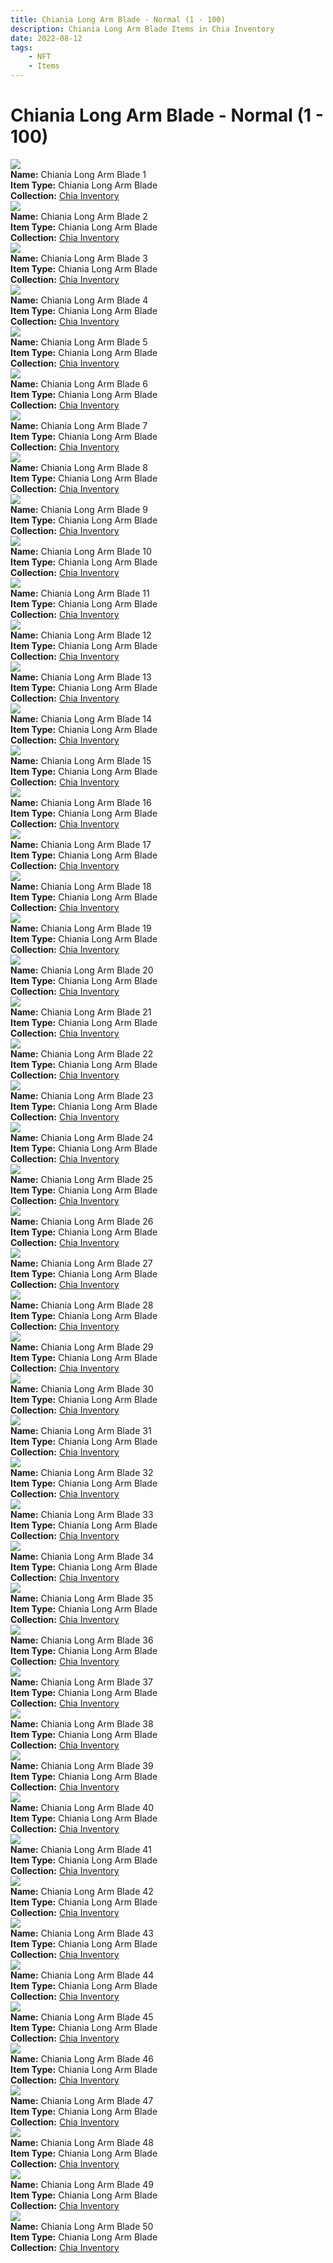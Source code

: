 ```yaml
---
title: Chiania Long Arm Blade - Normal (1 - 100)
description: Chiania Long Arm Blade Items in Chia Inventory
date: 2022-08-12
tags:
    - NFT
    - Items
---
```


# Chiania Long Arm Blade - Normal (1 - 100)
<div class="item_thumbnail">
<img loading="lazy" src="https://r7i2ht5oz5pipd43o25a5vhnb25sneszyiw4duhk44vh3kgt.arweave.net/j9Gjz67PXoePm3a6DtTtDrsmklnCLcHQ_6ucqfajT_4"><br/>
<div><strong>Name:</strong> Chiania Long Arm Blade 1</div>
<div><strong>Item Type:</strong> Chiania Long Arm Blade</div>
<div><strong>Collection:</strong> <a href="https://www.spacescan.io/xch/nft/collection/col16fpva26fhdjp2echs3cr7c30gzl7qe67hu9grtsjcqldz354asjsyzp6wx">Chia Inventory</a></div>
</div>
<div class="item_thumbnail">
<img loading="lazy" src="https://phbkxpqtwr6jvmabkfasdqm6vienowlku6swgbdgl2al4.arweave.net/e-cKrvhO0fJqwAVFBI-cGeqgjX_WWqnpW-MEZ-l6Avo"><br/>
<div><strong>Name:</strong> Chiania Long Arm Blade 2</div>
<div><strong>Item Type:</strong> Chiania Long Arm Blade</div>
<div><strong>Collection:</strong> <a href="https://www.spacescan.io/xch/nft/collection/col16fpva26fhdjp2echs3cr7c30gzl7qe67hu9grtsjcqldz354asjsyzp6wx">Chia Inventory</a></div>
</div>
<div class="item_thumbnail">
<img loading="lazy" src="https://i6wvxzpyvmtj2lrytpx6ztb3uqexewv6d6qzagq6t3vwcghuykja.arweave.net/R61b5firJp0uOJvv7Mw7pAlyWr4foZAaHp7rYRj0wpI"><br/>
<div><strong>Name:</strong> Chiania Long Arm Blade 3</div>
<div><strong>Item Type:</strong> Chiania Long Arm Blade</div>
<div><strong>Collection:</strong> <a href="https://www.spacescan.io/xch/nft/collection/col16fpva26fhdjp2echs3cr7c30gzl7qe67hu9grtsjcqldz354asjsyzp6wx">Chia Inventory</a></div>
</div>
<div class="item_thumbnail">
<img loading="lazy" src="https://tje3dkc6ev4fbqaru2mki3f2s6e7m4eq63pavngshmtezbypfqxq.arweave.net/mkmxqF4leFDAEaaYpGy6l4n2cJD23gq00jsmTIcPLC8"><br/>
<div><strong>Name:</strong> Chiania Long Arm Blade 4</div>
<div><strong>Item Type:</strong> Chiania Long Arm Blade</div>
<div><strong>Collection:</strong> <a href="https://www.spacescan.io/xch/nft/collection/col16fpva26fhdjp2echs3cr7c30gzl7qe67hu9grtsjcqldz354asjsyzp6wx">Chia Inventory</a></div>
</div>
<div class="item_thumbnail">
<img loading="lazy" src="https://txdis6juxmk6h3lk67x4ff5dcyvooebqmjtezro5aaku5rdt.arweave.net/ncaJeTS7-FePta_vfvwpejFirnEDBiZkzF3QAVTsRz8"><br/>
<div><strong>Name:</strong> Chiania Long Arm Blade 5</div>
<div><strong>Item Type:</strong> Chiania Long Arm Blade</div>
<div><strong>Collection:</strong> <a href="https://www.spacescan.io/xch/nft/collection/col16fpva26fhdjp2echs3cr7c30gzl7qe67hu9grtsjcqldz354asjsyzp6wx">Chia Inventory</a></div>
</div>
<div class="item_thumbnail">
<img loading="lazy" src="https://3u7vibaaovbltsxlnuo2ptd2jwqaz4mcdeh5wiyjwv42dlpnmy.arweave.net/3T9-UBAB1QrnK620dp8x6TaAM8YIZD9sjCbV5oa3tZo"><br/>
<div><strong>Name:</strong> Chiania Long Arm Blade 6</div>
<div><strong>Item Type:</strong> Chiania Long Arm Blade</div>
<div><strong>Collection:</strong> <a href="https://www.spacescan.io/xch/nft/collection/col16fpva26fhdjp2echs3cr7c30gzl7qe67hu9grtsjcqldz354asjsyzp6wx">Chia Inventory</a></div>
</div>
<div class="item_thumbnail">
<img loading="lazy" src="https://brmbjg4oufa6tw2r5tuqc4a6j6fxmxfj57pvppetj2fgnagrtevq.arweave.net/DFgUm46hQenbUezpAXAeT4t2XKnv31e8k06KZoDRmSs"><br/>
<div><strong>Name:</strong> Chiania Long Arm Blade 7</div>
<div><strong>Item Type:</strong> Chiania Long Arm Blade</div>
<div><strong>Collection:</strong> <a href="https://www.spacescan.io/xch/nft/collection/col16fpva26fhdjp2echs3cr7c30gzl7qe67hu9grtsjcqldz354asjsyzp6wx">Chia Inventory</a></div>
</div>
<div class="item_thumbnail">
<img loading="lazy" src="https://kgd3cm2g63dwumspu42vhlkoj2c674i6cvmwl43ocd32tngjzm.arweave.net/UYexM0b2x2oyT6c1U61OToXv8R4VWWXzbhD3-qbTJy4"><br/>
<div><strong>Name:</strong> Chiania Long Arm Blade 8</div>
<div><strong>Item Type:</strong> Chiania Long Arm Blade</div>
<div><strong>Collection:</strong> <a href="https://www.spacescan.io/xch/nft/collection/col16fpva26fhdjp2echs3cr7c30gzl7qe67hu9grtsjcqldz354asjsyzp6wx">Chia Inventory</a></div>
</div>
<div class="item_thumbnail">
<img loading="lazy" src="https://vwas4ymzk3ctynnpyqybvsuf4qltkrojtoobmom6p4umablc.arweave.net/rYEuYZlW-xTw1r8QwGsqF5Bc1RcmbnBY5-nn8owAVis"><br/>
<div><strong>Name:</strong> Chiania Long Arm Blade 9</div>
<div><strong>Item Type:</strong> Chiania Long Arm Blade</div>
<div><strong>Collection:</strong> <a href="https://www.spacescan.io/xch/nft/collection/col16fpva26fhdjp2echs3cr7c30gzl7qe67hu9grtsjcqldz354asjsyzp6wx">Chia Inventory</a></div>
</div>
<div class="item_thumbnail">
<img loading="lazy" src="https://ydnjbb5lezejp5ajotgcxn7ulfyj6r5t43zaej6kkqzjquwa3e.arweave.net/wNqQ_h6smSJf0CXTMK7f0WXCfR7Pm8gInylQymFLA2Q"><br/>
<div><strong>Name:</strong> Chiania Long Arm Blade 10</div>
<div><strong>Item Type:</strong> Chiania Long Arm Blade</div>
<div><strong>Collection:</strong> <a href="https://www.spacescan.io/xch/nft/collection/col16fpva26fhdjp2echs3cr7c30gzl7qe67hu9grtsjcqldz354asjsyzp6wx">Chia Inventory</a></div>
</div>
<div class="item_thumbnail">
<img loading="lazy" src="https://wzr7il4cgg7ouvmout5z3w35iofn7zp3tottz2vigxnbxozjdgyq.arweave.net/tmP0L4IxvupVjqT7ndt9Q4rf5fubpzzqqDXaG7spGbE"><br/>
<div><strong>Name:</strong> Chiania Long Arm Blade 11</div>
<div><strong>Item Type:</strong> Chiania Long Arm Blade</div>
<div><strong>Collection:</strong> <a href="https://www.spacescan.io/xch/nft/collection/col16fpva26fhdjp2echs3cr7c30gzl7qe67hu9grtsjcqldz354asjsyzp6wx">Chia Inventory</a></div>
</div>
<div class="item_thumbnail">
<img loading="lazy" src="https://iznxfovjn5cyekynpqxiic5l2lm3b3jnxqs35husecceljfiha.arweave.net/RltyuqlvRYIrDXwuhAur0tmw7S28Jb6ekiCE_RaSoOM"><br/>
<div><strong>Name:</strong> Chiania Long Arm Blade 12</div>
<div><strong>Item Type:</strong> Chiania Long Arm Blade</div>
<div><strong>Collection:</strong> <a href="https://www.spacescan.io/xch/nft/collection/col16fpva26fhdjp2echs3cr7c30gzl7qe67hu9grtsjcqldz354asjsyzp6wx">Chia Inventory</a></div>
</div>
<div class="item_thumbnail">
<img loading="lazy" src="https://3v3qcpandxsifx5wy6amjlonihy6m4wynoro2nnnpm5dch3vli.arweave.net/3XcBPA0d5ILftseAxK3N_QfHmcthrou01rXs6MR91Wo"><br/>
<div><strong>Name:</strong> Chiania Long Arm Blade 13</div>
<div><strong>Item Type:</strong> Chiania Long Arm Blade</div>
<div><strong>Collection:</strong> <a href="https://www.spacescan.io/xch/nft/collection/col16fpva26fhdjp2echs3cr7c30gzl7qe67hu9grtsjcqldz354asjsyzp6wx">Chia Inventory</a></div>
</div>
<div class="item_thumbnail">
<img loading="lazy" src="https://vbeuxempgsjmaylvlq6ealqd6y44k76iczqd6sqoabveq.arweave.net/q-ElLkY80ksB_hdVw8QC4_D9jn_Ff8gWYD9KDg_BqSE"><br/>
<div><strong>Name:</strong> Chiania Long Arm Blade 14</div>
<div><strong>Item Type:</strong> Chiania Long Arm Blade</div>
<div><strong>Collection:</strong> <a href="https://www.spacescan.io/xch/nft/collection/col16fpva26fhdjp2echs3cr7c30gzl7qe67hu9grtsjcqldz354asjsyzp6wx">Chia Inventory</a></div>
</div>
<div class="item_thumbnail">
<img loading="lazy" src="https://foz4ueg67xzw27eivxl5ffvb5uel3uhuk4ptpnyr2ovciywrctfa.arweave.net/K7PKEN798218iK3X0pah7Qi90PRXHze3EdOqJGLRFMo"><br/>
<div><strong>Name:</strong> Chiania Long Arm Blade 15</div>
<div><strong>Item Type:</strong> Chiania Long Arm Blade</div>
<div><strong>Collection:</strong> <a href="https://www.spacescan.io/xch/nft/collection/col16fpva26fhdjp2echs3cr7c30gzl7qe67hu9grtsjcqldz354asjsyzp6wx">Chia Inventory</a></div>
</div>
<div class="item_thumbnail">
<img loading="lazy" src="https://3gn7vtzt3clbi6wnkw2rppnbngtboegbsa46z4gu426j7edf5m.arweave.net/2Zv6zzPYlhR6zVW1F72_haaYXEMGQOezw1Oa8n5Bl6w"><br/>
<div><strong>Name:</strong> Chiania Long Arm Blade 16</div>
<div><strong>Item Type:</strong> Chiania Long Arm Blade</div>
<div><strong>Collection:</strong> <a href="https://www.spacescan.io/xch/nft/collection/col16fpva26fhdjp2echs3cr7c30gzl7qe67hu9grtsjcqldz354asjsyzp6wx">Chia Inventory</a></div>
</div>
<div class="item_thumbnail">
<img loading="lazy" src="https://kk3nvjhn5a45gry2jmuag54fqnpmnup642j5jmy7lifmsznvc4.arweave.net/UrbapO3oOdNHGksoA3e-Fg17G0f7mk9SzH1oKyWW1F0"><br/>
<div><strong>Name:</strong> Chiania Long Arm Blade 17</div>
<div><strong>Item Type:</strong> Chiania Long Arm Blade</div>
<div><strong>Collection:</strong> <a href="https://www.spacescan.io/xch/nft/collection/col16fpva26fhdjp2echs3cr7c30gzl7qe67hu9grtsjcqldz354asjsyzp6wx">Chia Inventory</a></div>
</div>
<div class="item_thumbnail">
<img loading="lazy" src="https://zfowuwr2aq7kljudsk3d6tdgpw5hkvqhlonyy6dnc3w54lmmly.arweave.net/yV1qWjoEPqWmg5K2P0xmfbp1V_gdbm4x4bRbt3i2MXo"><br/>
<div><strong>Name:</strong> Chiania Long Arm Blade 18</div>
<div><strong>Item Type:</strong> Chiania Long Arm Blade</div>
<div><strong>Collection:</strong> <a href="https://www.spacescan.io/xch/nft/collection/col16fpva26fhdjp2echs3cr7c30gzl7qe67hu9grtsjcqldz354asjsyzp6wx">Chia Inventory</a></div>
</div>
<div class="item_thumbnail">
<img loading="lazy" src="https://3td4yqfnrslx4w3pnfbzxwblcw4kf5tr6rj5k3s5yxy5pdww64.arweave.net/3MfMQK2Ml35bb2lDm9g-rFbii9nH0U9VuXcXx147W9w"><br/>
<div><strong>Name:</strong> Chiania Long Arm Blade 19</div>
<div><strong>Item Type:</strong> Chiania Long Arm Blade</div>
<div><strong>Collection:</strong> <a href="https://www.spacescan.io/xch/nft/collection/col16fpva26fhdjp2echs3cr7c30gzl7qe67hu9grtsjcqldz354asjsyzp6wx">Chia Inventory</a></div>
</div>
<div class="item_thumbnail">
<img loading="lazy" src="https://ok47dqwhptffm3ufmwdcqycgzewnu4a4rz7ttrpuxuz3rc7b.arweave.net/crnxwsd8ylZuhWW-GKGBGySzacByOfznF9L0z_uIvhM"><br/>
<div><strong>Name:</strong> Chiania Long Arm Blade 20</div>
<div><strong>Item Type:</strong> Chiania Long Arm Blade</div>
<div><strong>Collection:</strong> <a href="https://www.spacescan.io/xch/nft/collection/col16fpva26fhdjp2echs3cr7c30gzl7qe67hu9grtsjcqldz354asjsyzp6wx">Chia Inventory</a></div>
</div>
<div class="item_thumbnail">
<img loading="lazy" src="https://4u7gwejqe2ck2szl3cxemvyg6k5lgezl2r4atejhf52b224f3u.arweave.net/5T5rETAmhK1-LK9iuRlcG8rqzEyvUeAmRJy90HWuF3c"><br/>
<div><strong>Name:</strong> Chiania Long Arm Blade 21</div>
<div><strong>Item Type:</strong> Chiania Long Arm Blade</div>
<div><strong>Collection:</strong> <a href="https://www.spacescan.io/xch/nft/collection/col16fpva26fhdjp2echs3cr7c30gzl7qe67hu9grtsjcqldz354asjsyzp6wx">Chia Inventory</a></div>
</div>
<div class="item_thumbnail">
<img loading="lazy" src="https://vxodncghgvv52r3kxtmlqkqk54u3etgh7gydya3zjrvluz2j.arweave.net/rdw2iMc1a91HarzYu--CoK7ymyTMf5sDwDeUxqumdJQ"><br/>
<div><strong>Name:</strong> Chiania Long Arm Blade 22</div>
<div><strong>Item Type:</strong> Chiania Long Arm Blade</div>
<div><strong>Collection:</strong> <a href="https://www.spacescan.io/xch/nft/collection/col16fpva26fhdjp2echs3cr7c30gzl7qe67hu9grtsjcqldz354asjsyzp6wx">Chia Inventory</a></div>
</div>
<div class="item_thumbnail">
<img loading="lazy" src="https://waozkoanme633l2voqexb4lp2d3ukqgu2fkivgcxrqfdwe53.arweave.net/sB2VOA1hPb2vVXQJcPFv0-PdFQNTRVIqYV4w-KOxO7E"><br/>
<div><strong>Name:</strong> Chiania Long Arm Blade 23</div>
<div><strong>Item Type:</strong> Chiania Long Arm Blade</div>
<div><strong>Collection:</strong> <a href="https://www.spacescan.io/xch/nft/collection/col16fpva26fhdjp2echs3cr7c30gzl7qe67hu9grtsjcqldz354asjsyzp6wx">Chia Inventory</a></div>
</div>
<div class="item_thumbnail">
<img loading="lazy" src="https://3ojdrcyz7s4k6btwgqhfmg4fgleznv2xahzeucj5ws3qu3zh.arweave.net/25I4ixn8uK8GdjQO_VhuFMsmW11cB8koJPbS3Cm-8n0"><br/>
<div><strong>Name:</strong> Chiania Long Arm Blade 24</div>
<div><strong>Item Type:</strong> Chiania Long Arm Blade</div>
<div><strong>Collection:</strong> <a href="https://www.spacescan.io/xch/nft/collection/col16fpva26fhdjp2echs3cr7c30gzl7qe67hu9grtsjcqldz354asjsyzp6wx">Chia Inventory</a></div>
</div>
<div class="item_thumbnail">
<img loading="lazy" src="https://5lqlkif3theksctx3ghza7zhbt7hy7bpawkuad4jpohkziq.arweave.net/6uC1ILuZy-KkK_d9mPk_H8nDP-58fC8FlUAPiXuOrKI"><br/>
<div><strong>Name:</strong> Chiania Long Arm Blade 25</div>
<div><strong>Item Type:</strong> Chiania Long Arm Blade</div>
<div><strong>Collection:</strong> <a href="https://www.spacescan.io/xch/nft/collection/col16fpva26fhdjp2echs3cr7c30gzl7qe67hu9grtsjcqldz354asjsyzp6wx">Chia Inventory</a></div>
</div>
<div class="item_thumbnail">
<img loading="lazy" src="https://bxjaijdbesnj6vzoi54i6k3g5bcmcwvrlykh2ko2uw5r5qt5l2oq.arweave.net/DdIEJGEkmp9XLkd4jytm6ETBWrFeFH0p2qW7HsJ9Xp0"><br/>
<div><strong>Name:</strong> Chiania Long Arm Blade 26</div>
<div><strong>Item Type:</strong> Chiania Long Arm Blade</div>
<div><strong>Collection:</strong> <a href="https://www.spacescan.io/xch/nft/collection/col16fpva26fhdjp2echs3cr7c30gzl7qe67hu9grtsjcqldz354asjsyzp6wx">Chia Inventory</a></div>
</div>
<div class="item_thumbnail">
<img loading="lazy" src="https://onitsaslu3xqimrb23qrqnla4cgertoiixv3mve7qngl7gdy.arweave.net/c1E5Akum-7wQyIdbhGDVg4IxIzchF-67ZUn4NMv5-h4"><br/>
<div><strong>Name:</strong> Chiania Long Arm Blade 27</div>
<div><strong>Item Type:</strong> Chiania Long Arm Blade</div>
<div><strong>Collection:</strong> <a href="https://www.spacescan.io/xch/nft/collection/col16fpva26fhdjp2echs3cr7c30gzl7qe67hu9grtsjcqldz354asjsyzp6wx">Chia Inventory</a></div>
</div>
<div class="item_thumbnail">
<img loading="lazy" src="https://mghaktfcd2sgyno2oc6dlcmgjtkmmkfspn4utuxagmjl5al33rpq.arweave.net/YY4FTKIepGw12nC8NYmGTNTGKLJ7eUnS4DMSvoF73F8"><br/>
<div><strong>Name:</strong> Chiania Long Arm Blade 28</div>
<div><strong>Item Type:</strong> Chiania Long Arm Blade</div>
<div><strong>Collection:</strong> <a href="https://www.spacescan.io/xch/nft/collection/col16fpva26fhdjp2echs3cr7c30gzl7qe67hu9grtsjcqldz354asjsyzp6wx">Chia Inventory</a></div>
</div>
<div class="item_thumbnail">
<img loading="lazy" src="https://zse2al6wbbu4reqapriqpgraobzbhoqs3jzaavak2bgwbjjb2u.arweave.net/zImgL9YIaciSAHxRB5ogcHITuhL-acgBUCtBNYKUh1Y"><br/>
<div><strong>Name:</strong> Chiania Long Arm Blade 29</div>
<div><strong>Item Type:</strong> Chiania Long Arm Blade</div>
<div><strong>Collection:</strong> <a href="https://www.spacescan.io/xch/nft/collection/col16fpva26fhdjp2echs3cr7c30gzl7qe67hu9grtsjcqldz354asjsyzp6wx">Chia Inventory</a></div>
</div>
<div class="item_thumbnail">
<img loading="lazy" src="https://segdqqp6zfqztbz7jkbf64uupozyrfcugbmehhi5qgmd44vzovwq.arweave.net/kQw4Qf7JYZmHP0qCX3KUe7OIlFQwWEOdHYGYPnK5dW0"><br/>
<div><strong>Name:</strong> Chiania Long Arm Blade 30</div>
<div><strong>Item Type:</strong> Chiania Long Arm Blade</div>
<div><strong>Collection:</strong> <a href="https://www.spacescan.io/xch/nft/collection/col16fpva26fhdjp2echs3cr7c30gzl7qe67hu9grtsjcqldz354asjsyzp6wx">Chia Inventory</a></div>
</div>
<div class="item_thumbnail">
<img loading="lazy" src="https://5x2dmpbejhu6ufpquug7ae26ua2djy4fd6fn5um2alqjvwmynxza.arweave.net/7fQ2PCRJ6eoV8KUN8BNeoDQ044Ufit7RmgLgmtmYbfI"><br/>
<div><strong>Name:</strong> Chiania Long Arm Blade 31</div>
<div><strong>Item Type:</strong> Chiania Long Arm Blade</div>
<div><strong>Collection:</strong> <a href="https://www.spacescan.io/xch/nft/collection/col16fpva26fhdjp2echs3cr7c30gzl7qe67hu9grtsjcqldz354asjsyzp6wx">Chia Inventory</a></div>
</div>
<div class="item_thumbnail">
<img loading="lazy" src="https://v4gctrmqngrr6d7qqs63qvffkye6itew5mi7ie55hlksoyqy.arweave.net/rwwpxZBpox8P8IS9uFSlVgnkT_JbrEfQTvTrVJ2IY-s"><br/>
<div><strong>Name:</strong> Chiania Long Arm Blade 32</div>
<div><strong>Item Type:</strong> Chiania Long Arm Blade</div>
<div><strong>Collection:</strong> <a href="https://www.spacescan.io/xch/nft/collection/col16fpva26fhdjp2echs3cr7c30gzl7qe67hu9grtsjcqldz354asjsyzp6wx">Chia Inventory</a></div>
</div>
<div class="item_thumbnail">
<img loading="lazy" src="https://o254j5hektwwrgbzg4iogrrwuejbnhrcgzs5dmbtslu5nm4h6y.arweave.net/drvE9ORU7WiYOTcQ40Y2oRIWniI2ZdG_wM5Lp1rOH9o"><br/>
<div><strong>Name:</strong> Chiania Long Arm Blade 33</div>
<div><strong>Item Type:</strong> Chiania Long Arm Blade</div>
<div><strong>Collection:</strong> <a href="https://www.spacescan.io/xch/nft/collection/col16fpva26fhdjp2echs3cr7c30gzl7qe67hu9grtsjcqldz354asjsyzp6wx">Chia Inventory</a></div>
</div>
<div class="item_thumbnail">
<img loading="lazy" src="https://ylgnayce2cchn5umi62gyhfuoxeboh2xqto3cumvmlr5rwsvgi.arweave.net/wszQYE_TQhHb2jEe0bBy0dcgXH1eE3bFRlWLj2NpVMg"><br/>
<div><strong>Name:</strong> Chiania Long Arm Blade 34</div>
<div><strong>Item Type:</strong> Chiania Long Arm Blade</div>
<div><strong>Collection:</strong> <a href="https://www.spacescan.io/xch/nft/collection/col16fpva26fhdjp2echs3cr7c30gzl7qe67hu9grtsjcqldz354asjsyzp6wx">Chia Inventory</a></div>
</div>
<div class="item_thumbnail">
<img loading="lazy" src="https://be6rsbyepd2chvvnyxbrkkvp3pdsg6xxms672ueuyaeclach64ua.arweave.net/CT0ZBwR49CPWrcXDFSqv28cjevdkvf1QlMAIJYBH9yg"><br/>
<div><strong>Name:</strong> Chiania Long Arm Blade 35</div>
<div><strong>Item Type:</strong> Chiania Long Arm Blade</div>
<div><strong>Collection:</strong> <a href="https://www.spacescan.io/xch/nft/collection/col16fpva26fhdjp2echs3cr7c30gzl7qe67hu9grtsjcqldz354asjsyzp6wx">Chia Inventory</a></div>
</div>
<div class="item_thumbnail">
<img loading="lazy" src="https://4fwiorlqvprhuicd23bdwsezjgils4ohb4rdoksmw76yehvf.arweave.net/4WyHRXCr4nogQ9bCO_0iZSZC5cc_cPIjcqTLf9gh6lI"><br/>
<div><strong>Name:</strong> Chiania Long Arm Blade 36</div>
<div><strong>Item Type:</strong> Chiania Long Arm Blade</div>
<div><strong>Collection:</strong> <a href="https://www.spacescan.io/xch/nft/collection/col16fpva26fhdjp2echs3cr7c30gzl7qe67hu9grtsjcqldz354asjsyzp6wx">Chia Inventory</a></div>
</div>
<div class="item_thumbnail">
<img loading="lazy" src="https://qd2veu2byorr4jljgb6tlcienhd2v4xvzzu7q3jgj2krfo3yodyq.arweave.net/gPVSU0HDox4laTB9NYkEaceq8vXOafhtJk6VErt4cPE"><br/>
<div><strong>Name:</strong> Chiania Long Arm Blade 37</div>
<div><strong>Item Type:</strong> Chiania Long Arm Blade</div>
<div><strong>Collection:</strong> <a href="https://www.spacescan.io/xch/nft/collection/col16fpva26fhdjp2echs3cr7c30gzl7qe67hu9grtsjcqldz354asjsyzp6wx">Chia Inventory</a></div>
</div>
<div class="item_thumbnail">
<img loading="lazy" src="https://ox34y43sbnehqm25hxkiptdpij53kwkns2xj6ishuwbm6foth4.arweave.net/d-ffMc3ILSHgzXT3Uh8xvQnu1WU2Wrp8iR6WCzxXTP0"><br/>
<div><strong>Name:</strong> Chiania Long Arm Blade 38</div>
<div><strong>Item Type:</strong> Chiania Long Arm Blade</div>
<div><strong>Collection:</strong> <a href="https://www.spacescan.io/xch/nft/collection/col16fpva26fhdjp2echs3cr7c30gzl7qe67hu9grtsjcqldz354asjsyzp6wx">Chia Inventory</a></div>
</div>
<div class="item_thumbnail">
<img loading="lazy" src="https://e2alzzebold5d6bs2aqw4g47bhjkngj7eutjqdipdaomf5qwmq.arweave.net/JoC-85IFyx9H4MtAhbhufCdKmmT8lJpgNDxgcwvYWZI"><br/>
<div><strong>Name:</strong> Chiania Long Arm Blade 39</div>
<div><strong>Item Type:</strong> Chiania Long Arm Blade</div>
<div><strong>Collection:</strong> <a href="https://www.spacescan.io/xch/nft/collection/col16fpva26fhdjp2echs3cr7c30gzl7qe67hu9grtsjcqldz354asjsyzp6wx">Chia Inventory</a></div>
</div>
<div class="item_thumbnail">
<img loading="lazy" src="https://vcykl2knlxepsv4nbrfoaaqlgbvste6ezvbpvcgwws3ck6js.arweave.net/-qLCl6U1dyPlXjQxK4AILMGspk8TNQvqI1-rS2JXkyA"><br/>
<div><strong>Name:</strong> Chiania Long Arm Blade 40</div>
<div><strong>Item Type:</strong> Chiania Long Arm Blade</div>
<div><strong>Collection:</strong> <a href="https://www.spacescan.io/xch/nft/collection/col16fpva26fhdjp2echs3cr7c30gzl7qe67hu9grtsjcqldz354asjsyzp6wx">Chia Inventory</a></div>
</div>
<div class="item_thumbnail">
<img loading="lazy" src="https://zuus55n6nmnnkyth25trqvkhdj6jzsmkb7ldfssdnbx3wfseoodq.arweave.net/zSku9b5rGtViZ9dnGFVHGnycyYoP1jLKQ2hvuxZEc4c"><br/>
<div><strong>Name:</strong> Chiania Long Arm Blade 41</div>
<div><strong>Item Type:</strong> Chiania Long Arm Blade</div>
<div><strong>Collection:</strong> <a href="https://www.spacescan.io/xch/nft/collection/col16fpva26fhdjp2echs3cr7c30gzl7qe67hu9grtsjcqldz354asjsyzp6wx">Chia Inventory</a></div>
</div>
<div class="item_thumbnail">
<img loading="lazy" src="https://jotf3ilvewk43frdgdqdntvedh53f33d3rfkcilahrxivutim4aq.arweave.net/S6ZdoXUllc2WIzDgNs6kGfuy72PcSqEhYDxuitJoZwE"><br/>
<div><strong>Name:</strong> Chiania Long Arm Blade 42</div>
<div><strong>Item Type:</strong> Chiania Long Arm Blade</div>
<div><strong>Collection:</strong> <a href="https://www.spacescan.io/xch/nft/collection/col16fpva26fhdjp2echs3cr7c30gzl7qe67hu9grtsjcqldz354asjsyzp6wx">Chia Inventory</a></div>
</div>
<div class="item_thumbnail">
<img loading="lazy" src="https://xnsgzghvibg4oixqzjjcmscjciruf5omjtp5nyxuw7ewmyzyka.arweave.net/u2RsmPVATcci8MpSJkhJEiNC9cxM39bi9LfJZmM4-UM"><br/>
<div><strong>Name:</strong> Chiania Long Arm Blade 43</div>
<div><strong>Item Type:</strong> Chiania Long Arm Blade</div>
<div><strong>Collection:</strong> <a href="https://www.spacescan.io/xch/nft/collection/col16fpva26fhdjp2echs3cr7c30gzl7qe67hu9grtsjcqldz354asjsyzp6wx">Chia Inventory</a></div>
</div>
<div class="item_thumbnail">
<img loading="lazy" src="https://5tbmtdp3fowqgo5n7blujcbagtjqnvpmfkwu5x54pvbzjvjnuu.arweave.net/7MLJjfsrrQ_M7rfhXRIggNNMG1ewqrU7fvH1DlNUtpc"><br/>
<div><strong>Name:</strong> Chiania Long Arm Blade 44</div>
<div><strong>Item Type:</strong> Chiania Long Arm Blade</div>
<div><strong>Collection:</strong> <a href="https://www.spacescan.io/xch/nft/collection/col16fpva26fhdjp2echs3cr7c30gzl7qe67hu9grtsjcqldz354asjsyzp6wx">Chia Inventory</a></div>
</div>
<div class="item_thumbnail">
<img loading="lazy" src="https://gobkoukpgdrnw6qazifldshq3zewmsrnpqfdxi6nyywxndmq.arweave.net/M4KnUU8w4tt6AMoKscjw3klmSi18Cjujz-_cYtdo2Qo"><br/>
<div><strong>Name:</strong> Chiania Long Arm Blade 45</div>
<div><strong>Item Type:</strong> Chiania Long Arm Blade</div>
<div><strong>Collection:</strong> <a href="https://www.spacescan.io/xch/nft/collection/col16fpva26fhdjp2echs3cr7c30gzl7qe67hu9grtsjcqldz354asjsyzp6wx">Chia Inventory</a></div>
</div>
<div class="item_thumbnail">
<img loading="lazy" src="https://fkhkne2qrpjc4pc2u4w242bmoajhaqi3bvituc4a3hik4zirka.arweave.net/Ko6mk1_CL0i48WqctrmgscBJwQRsNUToLgNnQrmURUA"><br/>
<div><strong>Name:</strong> Chiania Long Arm Blade 46</div>
<div><strong>Item Type:</strong> Chiania Long Arm Blade</div>
<div><strong>Collection:</strong> <a href="https://www.spacescan.io/xch/nft/collection/col16fpva26fhdjp2echs3cr7c30gzl7qe67hu9grtsjcqldz354asjsyzp6wx">Chia Inventory</a></div>
</div>
<div class="item_thumbnail">
<img loading="lazy" src="https://vljzpraoqafxofo7hnxtfwkgcusslomeum3lwlszap65n4ap.arweave.net/qtOXxA6AC3cV3ztvMtlGFSUluYSjNrsuWQP91-vAP_s"><br/>
<div><strong>Name:</strong> Chiania Long Arm Blade 47</div>
<div><strong>Item Type:</strong> Chiania Long Arm Blade</div>
<div><strong>Collection:</strong> <a href="https://www.spacescan.io/xch/nft/collection/col16fpva26fhdjp2echs3cr7c30gzl7qe67hu9grtsjcqldz354asjsyzp6wx">Chia Inventory</a></div>
</div>
<div class="item_thumbnail">
<img loading="lazy" src="https://y5pepl3v2xypgul3sdb4hehorysxdlu33ewyansgpjda.arweave.net/-x15__Hr3-XV8PNR_e5DDw5DujiVxrpvZLYA2Rnp-Gs"><br/>
<div><strong>Name:</strong> Chiania Long Arm Blade 48</div>
<div><strong>Item Type:</strong> Chiania Long Arm Blade</div>
<div><strong>Collection:</strong> <a href="https://www.spacescan.io/xch/nft/collection/col16fpva26fhdjp2echs3cr7c30gzl7qe67hu9grtsjcqldz354asjsyzp6wx">Chia Inventory</a></div>
</div>
<div class="item_thumbnail">
<img loading="lazy" src="https://2gorz2pjnahedbwnjcpclylyzemxzjktvehwdzij4ldkwgi4.arweave.net/0Z0c6eloDk--GGzUieJeF4yRl8pVOp-D2HlCeLGqxkc"><br/>
<div><strong>Name:</strong> Chiania Long Arm Blade 49</div>
<div><strong>Item Type:</strong> Chiania Long Arm Blade</div>
<div><strong>Collection:</strong> <a href="https://www.spacescan.io/xch/nft/collection/col16fpva26fhdjp2echs3cr7c30gzl7qe67hu9grtsjcqldz354asjsyzp6wx">Chia Inventory</a></div>
</div>
<div class="item_thumbnail">
<img loading="lazy" src="https://i4ecpfr6smf4sdhi7qjiqex4c3u2vbb53ayxjat2b4szigeoxa.arweave.net/Rwgnlj6TC8kM6PwSiBL8FumqhD3YMXS-Ceg8llBiOuE"><br/>
<div><strong>Name:</strong> Chiania Long Arm Blade 50</div>
<div><strong>Item Type:</strong> Chiania Long Arm Blade</div>
<div><strong>Collection:</strong> <a href="https://www.spacescan.io/xch/nft/collection/col16fpva26fhdjp2echs3cr7c30gzl7qe67hu9grtsjcqldz354asjsyzp6wx">Chia Inventory</a></div>
</div>

